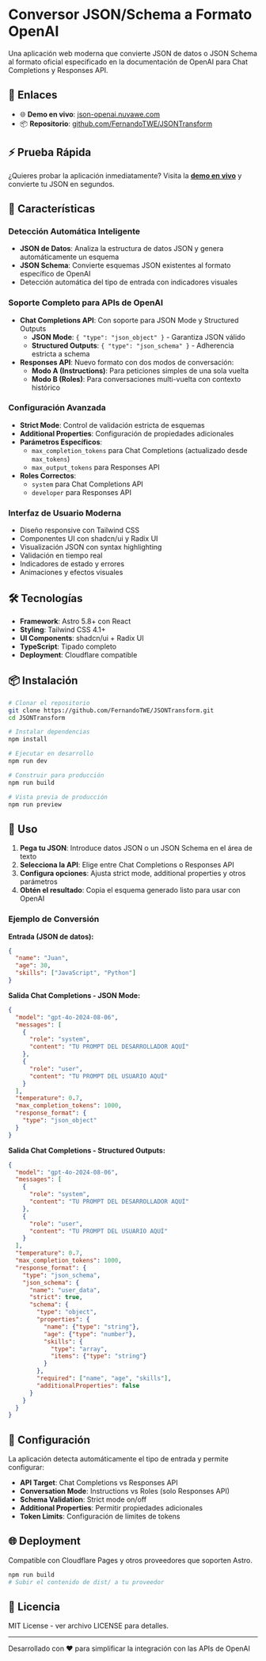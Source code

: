 # Conversor JSON/Schema a Formato OpenAI

Una aplicación web moderna que convierte JSON de datos o JSON Schema al formato oficial especificado en la documentación de OpenAI para Chat Completions y Responses API.

## 🔗 Enlaces

- 🌐 **Demo en vivo**: [json-openai.nuvawe.com](https://json-openai.nuvawe.com)
- 📦 **Repositorio**: [github.com/FernandoTWE/JSONTransform](https://github.com/FernandoTWE/JSONTransform.git)

## ⚡ Prueba Rápida

¿Quieres probar la aplicación inmediatamente? Visita la **[demo en vivo](https://json-openai.nuvaweb.com)** y convierte tu JSON en segundos.

## 🚀 Características

### Detección Automática Inteligente
- **JSON de Datos**: Analiza la estructura de datos JSON y genera automáticamente un esquema
- **JSON Schema**: Convierte esquemas JSON existentes al formato específico de OpenAI
- Detección automática del tipo de entrada con indicadores visuales

### Soporte Completo para APIs de OpenAI
- **Chat Completions API**: Con soporte para JSON Mode y Structured Outputs
  - **JSON Mode**: `{ "type": "json_object" }` - Garantiza JSON válido
  - **Structured Outputs**: `{ "type": "json_schema" }` - Adherencia estricta a schema
- **Responses API**: Nuevo formato con dos modos de conversación:
  - **Modo A (Instructions)**: Para peticiones simples de una sola vuelta
  - **Modo B (Roles)**: Para conversaciones multi-vuelta con contexto histórico

### Configuración Avanzada
- **Strict Mode**: Control de validación estricta de esquemas
- **Additional Properties**: Configuración de propiedades adicionales
- **Parámetros Específicos**: 
  - `max_completion_tokens` para Chat Completions (actualizado desde `max_tokens`)
  - `max_output_tokens` para Responses API
- **Roles Correctos**: 
  - `system` para Chat Completions API
  - `developer` para Responses API

### Interfaz de Usuario Moderna
- Diseño responsive con Tailwind CSS
- Componentes UI con shadcn/ui y Radix UI
- Visualización JSON con syntax highlighting
- Validación en tiempo real
- Indicadores de estado y errores
- Animaciones y efectos visuales

## 🛠️ Tecnologías

- **Framework**: Astro 5.8+ con React
- **Styling**: Tailwind CSS 4.1+
- **UI Components**: shadcn/ui + Radix UI
- **TypeScript**: Tipado completo
- **Deployment**: Cloudflare compatible

## 📦 Instalación

```bash
# Clonar el repositorio
git clone https://github.com/FernandoTWE/JSONTransform.git
cd JSONTransform

# Instalar dependencias
npm install

# Ejecutar en desarrollo
npm run dev

# Construir para producción
npm run build

# Vista previa de producción
npm run preview
```

## 🎯 Uso

1. **Pega tu JSON**: Introduce datos JSON o un JSON Schema en el área de texto
2. **Selecciona la API**: Elige entre Chat Completions o Responses API
3. **Configura opciones**: Ajusta strict mode, additional properties y otros parámetros
4. **Obtén el resultado**: Copia el esquema generado listo para usar con OpenAI

### Ejemplo de Conversión

**Entrada (JSON de datos):**
```json
{
  "name": "Juan",
  "age": 30,
  "skills": ["JavaScript", "Python"]
}
```

**Salida Chat Completions - JSON Mode:**
```json
{
  "model": "gpt-4o-2024-08-06",
  "messages": [
    {
      "role": "system",
      "content": "TU PROMPT DEL DESARROLLADOR AQUÍ"
    },
    {
      "role": "user",
      "content": "TU PROMPT DEL USUARIO AQUÍ"
    }
  ],
  "temperature": 0.7,
  "max_completion_tokens": 1000,
  "response_format": {
    "type": "json_object"
  }
}
```

**Salida Chat Completions - Structured Outputs:**
```json
{
  "model": "gpt-4o-2024-08-06",
  "messages": [
    {
      "role": "system",
      "content": "TU PROMPT DEL DESARROLLADOR AQUÍ"
    },
    {
      "role": "user",
      "content": "TU PROMPT DEL USUARIO AQUÍ"
    }
  ],
  "temperature": 0.7,
  "max_completion_tokens": 1000,
  "response_format": {
    "type": "json_schema",
    "json_schema": {
      "name": "user_data",
      "strict": true,
      "schema": {
        "type": "object",
        "properties": {
          "name": {"type": "string"},
          "age": {"type": "number"},
          "skills": {
            "type": "array",
            "items": {"type": "string"}
          }
        },
        "required": ["name", "age", "skills"],
        "additionalProperties": false
      }
    }
  }
}
```

## 🔧 Configuración

La aplicación detecta automáticamente el tipo de entrada y permite configurar:

- **API Target**: Chat Completions vs Responses API
- **Conversation Mode**: Instructions vs Roles (solo Responses API)
- **Schema Validation**: Strict mode on/off
- **Additional Properties**: Permitir propiedades adicionales
- **Token Limits**: Configuración de límites de tokens

## 🌐 Deployment

Compatible con Cloudflare Pages y otros proveedores que soporten Astro.

```bash
npm run build
# Subir el contenido de dist/ a tu proveedor
```

## 📝 Licencia

MIT License - ver archivo LICENSE para detalles.

---

Desarrollado con ❤️ para simplificar la integración con las APIs de OpenAI
